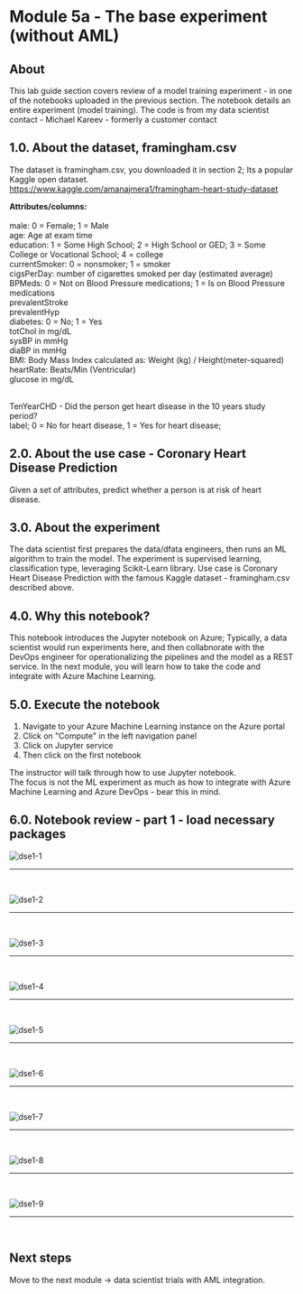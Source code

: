 # Module 5a - The base experiment (without AML)

## About
This lab guide section covers review of a model training experiment - in one of the notebooks uploaded in the previous section.  The notebook details an entire experiment (model training).  The code is from my data scientist contact - Michael Kareev - formerly a customer contact<br>

## 1.0. About the dataset, framingham.csv
The dataset is framingham.csv, you downloaded it in section 2;  Its a popular Kaggle open dataset.<br>
https://www.kaggle.com/amanajmera1/framingham-heart-study-dataset

**Attributes/columns:** <br><br>
male: 0 = Female; 1 = Male<br>
age: Age at exam time<br>
education: 1 = Some High School; 2 = High School or GED; 3 = Some College or Vocational School; 4 = college<br>
currentSmoker: 0 = nonsmoker; 1 = smoker<br>
cigsPerDay: number of cigarettes smoked per day (estimated average)<br>
BPMeds: 0 = Not on Blood Pressure medications; 1 = Is on Blood Pressure medications<br>
prevalentStroke<br>
prevalentHyp<br>
diabetes: 0 = No; 1 = Yes<br>
totChol in mg/dL<br>
sysBP in mmHg<br>
diaBP in mmHg<br>
BMI: Body Mass Index calculated as: Weight (kg) / Height(meter-squared)<br>
heartRate: Beats/Min (Ventricular)<br>
glucose in mg/dL<br><br>

TenYearCHD - Did the person get heart disease in the 10 years study period? <br>
label; 0 = No for heart disease, 1 = Yes for heart disease;<br>

## 2.0. About the use case - Coronary Heart Disease Prediction
Given a set of attributes, predict whether a person is at risk of heart disease.

## 3.0. About the experiment
The data scientist first prepares the data/dfata engineers, then runs an ML algorithm to train the model.
The experiment is supervised learning, classification type, leveraging Scikit-Learn library.  Use case is Coronary Heart Disease Prediction with the famous Kaggle dataset - framingham.csv described above.

## 4.0. Why this notebook?
This notebook introduces the Jupyter notebook on Azure; Typically, a data scientist would run experiments here, and then collabnorate with the DevOps engineer for operationalizing the pipelines and the model as a REST service.  In the next module, you will learn how to take the code and integrate with Azure Machine Learning.<br>

## 5.0. Execute the notebook
1. Navigate to your Azure Machine Learning instance on the Azure portal
2. Click on "Compute" in the left navigation panel
3. Click on Jupyter service
4. Then click on the first notebook

The instructor will talk through how to use Jupyter notebook.<br>
The focus is not the ML experiment as much as how to integrate with Azure Machine Learning and Azure DevOps - bear this in mind.<br>

## 6.0. Notebook review - part 1 - load necessary packages

![dse1-1](../images/0001-run-experiment-01.png)
<br>
<hr>
<br>


![dse1-2](../images/0001-run-experiment-02.png)
<br>
<hr>
<br>


![dse1-3](../images/0001-run-experiment-03.png)
<br>
<hr>
<br>

![dse1-4](../images/0001-run-experiment-04.png)
<br>
<hr>
<br>

![dse1-5](../images/0001-run-experiment-05.png)
<br>
<hr>
<br>


![dse1-6](../images/0001-run-experiment-06.png)
<br>
<hr>
<br>


![dse1-7](../images/0001-run-experiment-07.png)
<br>
<hr>
<br>


![dse1-8](../images/0001-run-experiment-08.png)
<br>
<hr>
<br>


![dse1-9](../images/0001-run-experiment-09.png)
<br>
<hr>
<br>






## Next steps
Move to the next module -> data scientist trials with AML integration.





